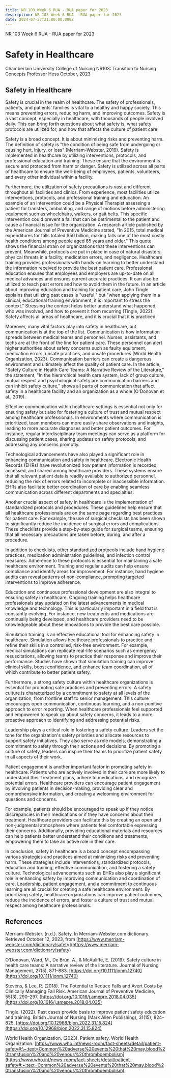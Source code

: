 ```yaml
---
title: NR 103 Week 6 RUA - RUA paper for 2023
description: NR 103 Week 6 RUA - RUA paper for 2023
date: 2024-07-27T21:00:00.000Z
---
```


NR 103 Week 6 RUA - RUA paper for 2023

# Safety in Healthcare

Chamberlain University College of Nursing
NR103: Transition to Nursing Concepts
Professor Hess
October, 2023

## Safety in Healthcare

Safety is crucial in the realm of healthcare. The safety of professionals, patients, and patients' families is vital to a healthy and happy society. This means preventing errors, reducing harm, and improving outcomes. Safety is a vast concept, especially in healthcare, with thousands of people involved daily. This can bring forth questions about what safety is, what safety protocols are utilized for, and how that affects the culture of patient care.

Safety is a broad concept. It is about minimizing risks and preventing harm. The definition of safety is "the condition of being safe from undergoing or causing hurt, injury, or loss" (Merriam-Webster, 2019). Safety is implemented in healthcare by utilizing interventions, protocols, and professional education and training. These ensure that the environment is secure and protected from harm or danger. Safety is utilized across all parts of healthcare to ensure the well-being of employees, patients, volunteers, and every other individual within a facility.

Furthermore, the utilization of safety precautions is vast and different throughout all facilities and clinics. From experience, most facilities utilize interventions, protocols, and professional training and education. An example of an intervention could be a Physical Therapist assessing a patient for transfers, ambulating, and range of motions before administering equipment such as wheelchairs, walkers, or gait belts. This specific intervention could prevent a fall that can be detrimental to the patient and cause a financial issue for the organization. A research article published by the American Journal of Preventive Medicine stated, "In 2015, total medical expenditures for falls totaled $50 billion, making falls one of the most costly health conditions among people aged 65 years and older." This quote shows the financial strain on organizations that these interventions can prevent. Meanwhile, protocols are put in place in case of natural disasters, physical threats in a facility, medication errors, and negligence. Healthcare training provides professionals with hands-on learning to better understand the information received to provide the best patient care. Professional education ensures that employees and employers are up-to-date on all medical advances and ensures current accurate practices. It can also be utilized to teach past errors and how to avoid them in the future. In an article about improving education and training for patient care, John Tingle explains that utilizing past cases is "useful," but "when applying them in a clinical, educational training environment, it is important to stress the context." Stressing the context helps better understand what happened, who was involved, and how to prevent it from recurring (Tingle, 2022). Safety affects all areas of healthcare, and it is crucial that it is practiced.

Moreover, many vital factors play into safety in healthcare, but communication is at the top of the list. Communication is how information spreads between medical teams and personnel. Nurses, assistants, and techs are at the front of the line for patient care. These personnel can alert higher authorities about safety concerns such as faulty equipment, medication errors, unsafe practices, and unsafe procedures (World Health Organization, 2023). Communication barriers can create a dangerous environment and ultimately affect the quality of patient care. In the article, "Safety Culture in Health Care Teams: A Narrative Review of the Literature," the statement, "In the hierarchical health care system, lack of group culture, mutual respect and psychological safety are communication barriers and can inhibit safety culture," shows all parts of communication that affect safety in a healthcare facility and an organization as a whole (O'Donovan et al., 2019).

Effective communication within healthcare settings is essential not only for ensuring safety but also for fostering a culture of trust and mutual respect among healthcare professionals. In environments where communication is prioritized, team members can more easily share observations and insights, leading to more accurate diagnoses and better patient outcomes. For instance, regular interdisciplinary team meetings can serve as a platform for discussing patient cases, sharing updates on safety protocols, and addressing any concerns promptly.

Technological advancements have also played a significant role in enhancing communication and safety in healthcare. Electronic Health Records (EHRs) have revolutionized how patient information is recorded, accessed, and shared among healthcare providers. These systems ensure that all relevant patient data is readily available to authorized personnel, reducing the risk of errors related to incomplete or inaccessible information. EHRs also facilitate better coordination of care by enabling seamless communication across different departments and specialties.

Another crucial aspect of safety in healthcare is the implementation of standardized protocols and procedures. These guidelines help ensure that all healthcare professionals are on the same page regarding best practices for patient care. For example, the use of surgical checklists has been shown to significantly reduce the incidence of surgical errors and complications. These checklists provide a step-by-step guide for surgical teams, ensuring that all necessary precautions are taken before, during, and after a procedure.

In addition to checklists, other standardized protocols include hand hygiene practices, medication administration guidelines, and infection control measures. Adherence to these protocols is essential for maintaining a safe healthcare environment. Training and regular audits can help ensure compliance and identify areas for improvement. For instance, hand hygiene audits can reveal patterns of non-compliance, prompting targeted interventions to improve adherence.

Education and continuous professional development are also integral to ensuring safety in healthcare. Ongoing training helps healthcare professionals stay updated on the latest advancements in medical knowledge and technology. This is particularly important in a field that is constantly evolving. For instance, new treatments and medications are continually being developed, and healthcare providers need to be knowledgeable about these innovations to provide the best care possible.

Simulation training is an effective educational tool for enhancing safety in healthcare. Simulation allows healthcare professionals to practice and refine their skills in a controlled, risk-free environment. For example, medical simulations can replicate real-life scenarios such as emergency resuscitations, allowing teams to practice their response and improve their performance. Studies have shown that simulation training can improve clinical skills, boost confidence, and enhance team coordination, all of which contribute to better patient safety.

Furthermore, a strong safety culture within healthcare organizations is essential for promoting safe practices and preventing errors. A safety culture is characterized by a commitment to safety at all levels of the organization, from frontline staff to senior management. This culture encourages open communication, continuous learning, and a non-punitive approach to error reporting. When healthcare professionals feel supported and empowered to speak up about safety concerns, it leads to a more proactive approach to identifying and addressing potential risks.

Leadership plays a critical role in fostering a safety culture. Leaders set the tone for the organization's safety priorities and allocate resources to support safety initiatives. They also serve as role models, demonstrating a commitment to safety through their actions and decisions. By promoting a culture of safety, leaders can inspire their teams to prioritize patient safety in all aspects of their work.

Patient engagement is another important factor in promoting safety in healthcare. Patients who are actively involved in their care are more likely to understand their treatment plans, adhere to medications, and recognize potential errors. Healthcare providers can encourage patient engagement by involving patients in decision-making, providing clear and comprehensive information, and creating a welcoming environment for questions and concerns.

For example, patients should be encouraged to speak up if they notice discrepancies in their medications or if they have concerns about their treatment. Healthcare providers can facilitate this by creating an open and non-judgmental atmosphere where patients feel comfortable expressing their concerns. Additionally, providing educational materials and resources can help patients better understand their conditions and treatments, empowering them to take an active role in their care.

In conclusion, safety in healthcare is a broad concept encompassing various strategies and practices aimed at minimizing risks and preventing harm. These strategies include interventions, standardized protocols, education and training, effective communication, and fostering a safety culture. Technological advancements such as EHRs also play a significant role in enhancing safety by improving communication and coordination of care. Leadership, patient engagement, and a commitment to continuous learning are all crucial for creating a safe healthcare environment. By prioritizing safety, healthcare organizations can improve patient outcomes, reduce the incidence of errors, and foster a culture of trust and mutual respect among healthcare professionals.

## References

Merriam-Webster. (n.d.). Safety. In Merriam-Webster.com dictionary. Retrieved October 12, 2023, from [https://www.merriam-webster.com/dictionary/safety](https://www.merriam-webster.com/dictionary/safety)

O’Donovan, Ward, M., De Brún, A., & McAuliffe, E. (2019). Safety culture in health care teams: A narrative review of the literature. Journal of Nursing Management, 27(5), 871–883. [https://doi.org/10.1111/jonm.12740](https://doi.org/10.1111/jonm.12740)

Stevens, & Lee, R. (2018). The Potential to Reduce Falls and Avert Costs by Clinically Managing Fall Risk. American Journal of Preventive Medicine, 55(3), 290–297. [https://doi.org/10.1016/j.amepre.2018.04.035](https://doi.org/10.1016/j.amepre.2018.04.035)

Tingle. (2022). Past cases provide basis to improve patient safety education and training. British Journal of Nursing (Mark Allen Publishing), 31(15), 824–825. [https://doi.org/10.12968/bjon.2022.31.15.824](https://doi.org/10.12968/bjon.2022.31.15.824)

World Health Organization. (2023). Patient safety. World Health Organization. [https://www.who.int/news-room/fact-sheets/detail/patient-safety#:\~:text=Common%20adverse%20events%20that%20may,blood%20transfusion%20and%20venous%20thromboembolism](https://www.who.int/news-room/fact-sheets/detail/patient-safety#:~:text=Common%20adverse%20events%20that%20may,blood%20transfusion%20and%20venous%20thromboembolism).
